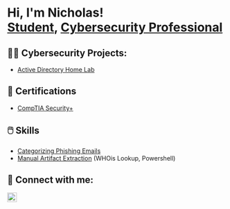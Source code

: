 <h1>Hi, I'm Nicholas! <br/><a href="https://github.com/nickstrunk">Student</a>, <a href="https://www.linkedin.com/in/nicholas-strunk">Cybersecurity Professional</a></h1>

<h2>👨‍💻 Cybersecurity Projects:</h2>

  - [Active Directory Home Lab](https://github.com/nickstrunk/ActiveDirectoryLab)

<h2>📝 Certifications</h2>

  - [CompTIA Security+](https://www.credly.com/badges/0de55de2-b87f-4383-9581-6d6448626ed2/public_url)

<h2>🖱️ Skills</h2>

  * [Categorizing Phishing Emails](https://elearning.securityblue.team/public/lab-certificate/bc6ebd5b-3ed5-403e-a7ec-6adacc64a859)
  * [Manual Artifact Extraction](https://elearning.securityblue.team/public/lab-certificate/19f2d945-b77c-4455-adbe-352a74aff3cd) (WHOis Lookup, Powershell)

<h2> 🤳 Connect with me:</h2>

[<img align="left" alt="NickStrunk | LinkedIn" width="22px" src="https://cdn.jsdelivr.net/npm/simple-icons@v3/icons/linkedin.svg" />][linkedin]

[linkedin]: https://linkedin.com/in/nicholas-strunk



<!--
**joshmadakor1/joshmadakor1** is a ✨ _special_ ✨ repository because its `README.md` (this file) appears on your GitHub profile.

Here are some ideas to get you started:

- 🔭 I’m currently working on ...
- 🌱 I’m currently learning ...
- 👯 I’m looking to collaborate on ...
- 🤔 I’m looking for help with ...
- 💬 Ask me about ...
- 📫 How to reach me: ...
- 😄 Pronouns: ...
- ⚡ Fun fact: ...
-->
